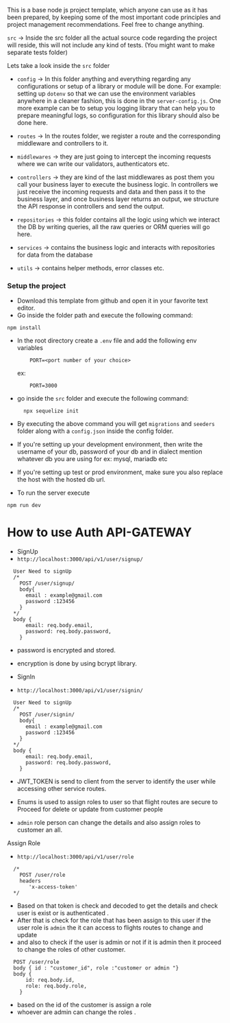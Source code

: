 This is a base node js project template, which anyone can use as it has been prepared, by keeping some of the most important code principles and project management recommendations. Feel free to change anything. 


`src` -> Inside the src folder all the actual source code regarding the project will reside, this will not include any kind of tests. (You might  want to make separate tests folder)

Lets take a look inside the `src` folder

 - `config` -> In this folder anything and everything regarding any configurations or setup of a library or module will be done. For example: setting up `dotenv` so that we can use the environment variables anywhere in a cleaner fashion, this is done in the `server-config.js`. One more example can be to setup you logging library that can help you to prepare meaningful logs, so configuration for this library should also be done here. 

 - `routes` -> In the routes folder, we register a route and the corresponding middleware and controllers to it. 

 - `middlewares` -> they are just going to intercept the incoming requests where we can write our validators, authenticators etc. 

 - `controllers` -> they are kind of the last middlewares as post them you call your business layer to execute the business logic. In controllers we just receive the incoming requests and data and then pass it to the business layer, and once business layer returns an output, we structure the API response in controllers and send the output. 

 - `repositories` -> this folder contains all the logic using which we interact the DB by writing queries, all the raw queries or ORM queries will go here.

 - `services` -> contains the business logic and interacts with repositories for data from the database

 - `utils` -> contains helper methods, error classes etc.

### Setup the project

 - Download this template from github and open it in your favorite text editor. 
 - Go inside the folder path and execute the following command:
  ```
  npm install
  ```
 - In the root directory create a `.env` file and add the following env variables
    ```
        PORT=<port number of your choice>
    ```
    ex: 
    ```
        PORT=3000
    ```
 - go inside the `src` folder and execute the following command:
    ```
      npx sequelize init
    ```
 - By executing the above command you will get `migrations` and `seeders` folder along with a `config.json` inside the config folder. 
 - If you're setting up your development environment, then write the username of your db, password of your db and in dialect mention whatever db you are using for ex: mysql, mariadb etc
 - If you're setting up test or prod environment, make sure you also replace the host with the hosted db url.

 - To run the server execute
 ```
 npm run dev
 ```


# How to use Auth API-GATEWAY
- SignUp
- `http://localhost:3000/api/v1/user/signup/`
```
  User Need to signUp
  /*
    POST /user/signup/
    body{
      email : example@gmail.com
      password :123456
    }
  */
  body {
      email: req.body.email,
      password: req.body.password,
    }
```
- password is encrypted and stored.
- encryption is done by using bcrypt library.

- SignIn
- `http://localhost:3000/api/v1/user/signin/`
```
  User Need to signUp
  /*
    POST /user/signin/
    body{
      email : example@gmail.com
      password :123456
    }
  */
  body {
      email: req.body.email,
      password: req.body.password,
    }
```
- JWT_TOKEN is send to client from the server to identify the user while accessing other service routes.

- Enums is used to assign roles to user so that flight routes are secure to Proceed for delete or update from customer people 
- `admin` role person can change the details and also assign roles to customer an all.

Assign Role
- `http://localhost:3000/api/v1/user/role`
```
  /*
    POST /user/role
    headers
       'x-access-token'
  */
```
- Based on that token is check and decoded to get the details and check user is exist or is authenticated .
- After that is check for the role that has been assign to this user if the user role is `admin` the it can access to flights routes to change and update
- and also to check if the user is admin or not if it is admin then it proceed to change the roles of other customer.
```
  POST /user/role
  body { id : "customer_id", role :"customer or admin "}
  body {
      id: req.body.id,
      role: req.body.role,
    }
```
- based on the id of the customer is assign a role 
- whoever are admin can change the roles .